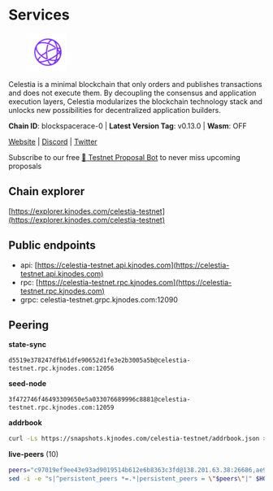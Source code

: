 # Services

<figure><img src="https://raw.githubusercontent.com/kj89/cosmos-images/main/logos/celestia.png" alt=""><figcaption></figcaption></figure>

Celestia is a minimal blockchain that only orders and publishes transactions and  does not execute them. By decoupling the consensus and application execution layers,  Celestia modularizes the blockchain technology stack and unlocks new possibilities  for decentralized application builders.

**Chain ID**: blockspacerace-0 | **Latest Version Tag**: v0.13.0 | **Wasm**: OFF

[Website](https://celestia.org) | [Discord](https://discord.gg/celestiacommunity) | [Twitter](https://twitter.com/CelestiaOrg)



Subscribe to our free [🤖 Testnet Proposal Bot](https://t.me/kjnodes_testnet_proposal_bot) to never miss upcoming proposals


## Chain explorer
[https://explorer.kjnodes.com/celestia-testnet](https://explorer.kjnodes.com/celestia-testnet)

## Public endpoints

* api: [https://celestia-testnet.api.kjnodes.com](https://celestia-testnet.api.kjnodes.com)
* rpc: [https://celestia-testnet.rpc.kjnodes.com](https://celestia-testnet.rpc.kjnodes.com)
* grpc: celestia-testnet.grpc.kjnodes.com:12090

## Peering

**state-sync**

```text
d5519e378247dfb61dfe90652d1fe3e2b3005a5b@celestia-testnet.rpc.kjnodes.com:12056
```

**seed-node**

```text
3f472746f46493309650e5a033076689996c8881@celestia-testnet.rpc.kjnodes.com:12059
```

**addrbook**
```bash
curl -Ls https://snapshots.kjnodes.com/celestia-testnet/addrbook.json > $HOME/.celestia-app/config/addrbook.json
```

**live-peers** (10)
```bash
peers="c97019ef9ee43e93ad9019514b612e6b8363c3fd@138.201.63.38:26686,ae95e8d93a0822a763823551c163d15d4cdce944@116.202.227.117:20656,62f6abc162db99389f13a1cdf1abaeb6efb647a7@35.210.78.75:26656,d5519e378247dfb61dfe90652d1fe3e2b3005a5b@65.109.68.190:12056,2b8f5b788108c593378ce0dad8faff180b854cb4@185.56.139.86:26656,af66f28f19f747bd2b5a18d91d143dc8e035f86a@47.147.226.228:52656,c054b3a758977691e284b04240efecfb5a56986b@195.201.197.4:20656,0196b56324c6fd3dd31110d3cb06dc169a1e1310@194.62.97.31:26656,6c73374cb78a543e2dd3eb218c29386392da2cf5@35.210.99.77:26656,02b93545950853d692d7ea63eac879e6dd4bf390@82.223.122.139:26656"
sed -i -e "s|^persistent_peers *=.*|persistent_peers = \"$peers\"|" $HOME/.celestia-app/config/config.toml
```
